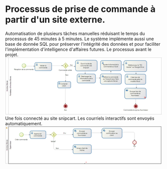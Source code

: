 # Processus de prise de commande à partir d'un site externe.
Automatisation de plusieurs tâches manuelles réduisant le temps du processus de 45 minutes à 5 minutes.
Le système implémente aussi une base de donnée SQL pour préserver l'intégrité des données et pour faciliter l'implémentation d'intelligence d'affaires futures.
Le processus avant le projet.
![BPMNFINAL](https://github.com/davesdere/bonita_orderRequest/blob/master/BPMN_beforeOpt.png)
Une fois connecté au site snipcart. Les courriels interactifs sont envoyés automatiquement.
![BPMNFINAL](https://github.com/davesdere/bonita_orderRequest/blob/master/BPMN_final2.png)
